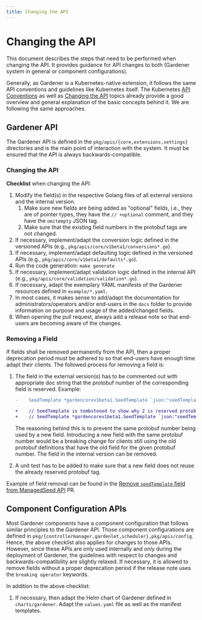 ```yaml
---
title: Changing the API
---
```


# Changing the API

This document describes the steps that need to be performed when changing the API.
It provides guidance for API changes to both (Gardener system in general or component configurations).

Generally, as Gardener is a Kubernetes-native extension, it follows the same API conventions and guidelines like Kubernetes itself. The Kubernetes 
[API Conventions](https://github.com/kubernetes/community/blob/master/contributors/devel/sig-architecture/api-conventions.md) as well as [Changing the API](https://github.com/kubernetes/community/blob/master/contributors/devel/sig-architecture/api_changes.md) topics already provide a good overview and general explanation of the basic concepts behind it.
We are following the same approaches.

## Gardener API

The Gardener API is defined in the `pkg/apis/{core,extensions,settings}` directories and is the main point of interaction with the system.
It must be ensured that the API is always backwards-compatible.

### Changing the API

**Checklist** when changing the API:

1. Modify the field(s) in the respective Golang files of all external versions and the internal version.
    1. Make sure new fields are being added as "optional" fields, i.e., they are of pointer types, they have the `// +optional` comment, and they have the `omitempty` JSON tag.
    1. Make sure that the existing field numbers in the protobuf tags are not changed.
2. If necessary, implement/adapt the conversion logic defined in the versioned APIs (e.g., `pkg/apis/core/v1beta1/conversions*.go`).
3. If necessary, implement/adapt defaulting logic defined in the versioned APIs (e.g., `pkg/apis/core/v1beta1/defaults*.go`).
4. Run the code generation: `make generate`
5. If necessary, implement/adapt validation logic defined in the internal API (e.g., `pkg/apis/core/validation/validation*.go`).
6. If necessary, adapt the exemplary YAML manifests of the Gardener resources defined in `example/*.yaml`.
7. In most cases, it makes sense to add/adapt the documentation for administrators/operators and/or end-users in the `docs` folder to provide information on purpose and usage of the added/changed fields.
8. When opening the pull request, always add a release note so that end-users are becoming aware of the changes.

### Removing a Field

If fields shall be removed permanently from the API, then a proper deprecation period must be adhered to so that end-users have enough time adapt their clients. The followed process for removing a field is:
1. The field in the external version(s) has to be commented out with appropriate doc string that the protobuf number of the corresponding field is reserved. Example:

   ```diff
   -	SeedTemplate *gardencorev1beta1.SeedTemplate `json:"seedTemplate,omitempty" protobuf:"bytes,2,opt,name=seedTemplate"`

   +	// SeedTemplate is tombstoned to show why 2 is reserved protobuf tag.
   +	// SeedTemplate *gardencorev1beta1.SeedTemplate `json:"seedTemplate,omitempty" protobuf:"bytes,2,opt,name=seedTemplate"`
   ```

   The reasoning behind this is to prevent the same protobuf number being used by a new field. Introducing a new field with the same protobuf number would be a breaking change for clients still using the old protobuf definitions that have the old field for the given protobuf number.
   The field in the internal version can be removed.

2. A unit test has to be added to make sure that a new field does not reuse the already reserved protobuf tag.

Example of field removal can be found in the [Remove `seedTemplate` field from ManagedSeed API](https://github.com/gardener/gardener/pull/6972) PR.

## Component Configuration APIs

Most Gardener components have a component configuration that follows similar principles to the Gardener API.
Those component configurations are defined in `pkg/{controllermanager,gardenlet,scheduler},pkg/apis/config`.
Hence, the above checklist also applies for changes to those APIs.
However, since these APIs are only used internally and only during the deployment of Gardener, the guidelines with respect to changes and backwards-compatibility are slightly relaxed.
If necessary, it is allowed to remove fields without a proper deprecation period if the release note uses the `breaking operator` keywords.

In addition to the above checklist:

1. If necessary, then adapt the Helm chart of Gardener defined in `charts/gardener`. Adapt the `values.yaml` file as well as the manifest templates.
